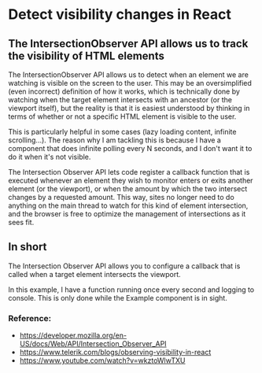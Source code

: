 # Detect visibility changes in React
## The IntersectionObserver API allows us to track the visibility of HTML elements

The IntersectionObserver API allows us to detect when an element we are watching is visible on the screen to the user. This may be an oversimplified (even incorrect) definition of how it works, which is technically done by watching when the target element intersects with an ancestor (or the viewport itself), but the reality is that it is easiest understood by thinking in terms of whether or not a specific HTML element is visible to the user.

This is particularly helpful in some cases (lazy loading content, infinite scrolling...). 
The reason why I am tackling this is because I have a component that does infinite polling every N seconds, and I don't want it to do it when it's not visible.

The Intersection Observer API lets code register a callback function that is executed whenever an element they wish to monitor enters or exits another element (or the viewport), or when the amount by which the two intersect changes by a requested amount. This way, sites no longer need to do anything on the main thread to watch for this kind of element intersection, and the browser is free to optimize the management of intersections as it sees fit.

## In short

The Intersection Observer API allows you to configure a callback that is called when a target element intersects the viewport.

In this example, I have a function running once every second and logging to console.
This is only done while the Example component is in sight.

### Reference:
- https://developer.mozilla.org/en-US/docs/Web/API/Intersection_Observer_API
- https://www.telerik.com/blogs/observing-visibility-in-react
- https://www.youtube.com/watch?v=wkztoWlwTXU
